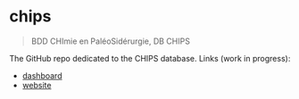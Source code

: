# chips
> BDD CHImie en PaléoSidérurgie, DB CHIPS

The GitHub repo dedicated to the CHIPS database. Links (work in progress):
- [dashboard](https://zoometh.xyz/dash/)
- [website](https://iramat.github.io/chips/en/) 
